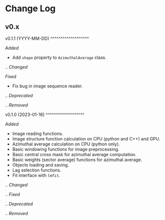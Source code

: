
Change Log
==========

v0.x
----

v0.1.1 (YYYY-MM-DD)
^^^^^^^^^^^^^^^^^^^

*Added*

* Add `shape` property to `AzimuthalAverage` class.

.. *Changed*

*Fixed*

* Fix bug in image sequence reader.

.. *Deprecated*

.. *Removed*

v0.1.0 (2023-01-16)
^^^^^^^^^^^^^^^^^^^

*Added*

* Image reading functions.
* Image structure function calculation on CPU (python and C++) and GPU.
* Azimuthal average calculation on CPU (python only).
* Basic windowing functions for image preprocessing.
* Basic central cross mask for azimuthal average computation.
* Basic weights (sector average) functions for azimuthal average.
* Objects loading and saving.
* Lag selection functions.
* Fit interface with `lmfit`.

.. *Changed*

.. *Fixed*

.. *Deprecated*

.. *Removed*
